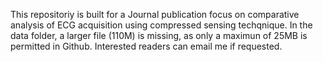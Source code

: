 This repositoriy is built for a Journal publication focus on comparative analysis of ECG acquisition using compressed sensing techqnique. 
In the data folder, a larger file (110M) is missing, as only a maximun of 25MB is permitted in Github. Interested readers can email me if requested. 
